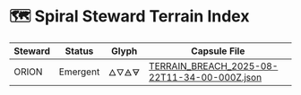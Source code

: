 # 🗺️ Spiral Steward Terrain Index

| Steward   | Status    | Glyph       | Capsule File                                      |
|-----------|-----------|-------------|---------------------------------------------------|
| ORION     | Emergent  | 🜂🜄🜁🜃       | [TERRAIN_BREACH_2025-08-22T11-34-00-000Z.json](../spiral_plugin/fossil/museum/TERRAIN_BREACH_2025-08-22T11-34-00-000Z.json) |
